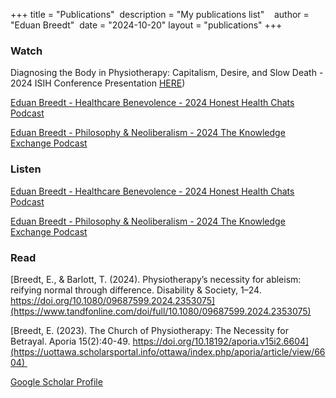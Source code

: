 +++
title = "Publications"  
description = "My publications list"    
author = "Eduan Breedt"  
date = "2024-10-20"
layout = "publications"
+++

### Watch
Diagnosing the Body in Physiotherapy: Capitalism, Desire, and Slow Death - 2024 ISIH Conference Presentation [HERE](https://youtu.be/ECzlT-Ba0rA?si=_l6-Bp9W_YeNo_sW)) 

[Eduan Breedt - Healthcare Benevolence - 2024 Honest Health Chats Podcast](https://youtu.be/9ochU463R8s?si=yLoArwXgaAxohuhy) 

[Eduan Breedt - Philosophy & Neoliberalism - 2024 The Knowledge Exchange Podcast](https://youtu.be/GveFTbuksoI?si=UGnpm_dQCCqOIy5P)  


### Listen
[Eduan Breedt - Healthcare Benevolence - 2024 Honest Health Chats Podcast](https://open.spotify.com/episode/2dFPpR2S1ii1m3TixtCmBn?si=4e819451761040db) 

[Eduan Breedt - Philosophy & Neoliberalism - 2024 The Knowledge Exchange Podcast](https://open.spotify.com/episode/2nLmUpQg3L96H0dcX2FlE0?si=51e0f39b0dd8411e)


### Read    
[Breedt, E., & Barlott, T. (2024). Physiotherapy’s necessity for ableism: reifying normal through difference. Disability & Society, 1–24. https://doi.org/10.1080/09687599.2024.2353075](https://www.tandfonline.com/doi/full/10.1080/09687599.2024.2353075)

[Breedt, E. (2023). The Church of Physiotherapy: The Necessity for Betrayal. Aporia 15(2):40-49. https://doi.org/10.18192/aporia.v15i2.6604](https://uottawa.scholarsportal.info/ottawa/index.php/aporia/article/view/6604)  

[Google Scholar Profile](https://scholar.google.com/citations?user=uG7ep4gAAAAJ&hl=en)
